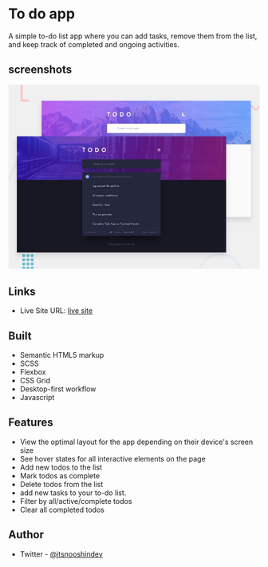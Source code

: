 # To do app

A simple to-do list app where you can add tasks, remove them from the list, and keep track of completed and ongoing activities.


## screenshots
![](./design/desktop-preview.jpg)

## Links

- Live Site URL: [live site](https://tip-calculator-app-sigma-hazel.vercel.app/)
  


## Built 
- Semantic HTML5 markup
- SCSS
- Flexbox
- CSS Grid
- Desktop-first workflow
- Javascript


## Features
- View the optimal layout for the app depending on their device's screen size
- See hover states for all interactive elements on the page
- Add new todos to the list
- Mark todos as complete
- Delete todos from the list
- add new tasks to your to-do list.
- Filter by all/active/complete todos
- Clear all completed todos

## Author
- Twitter - [@itsnooshindev](https://www.twitter.com/itsnooshindev)